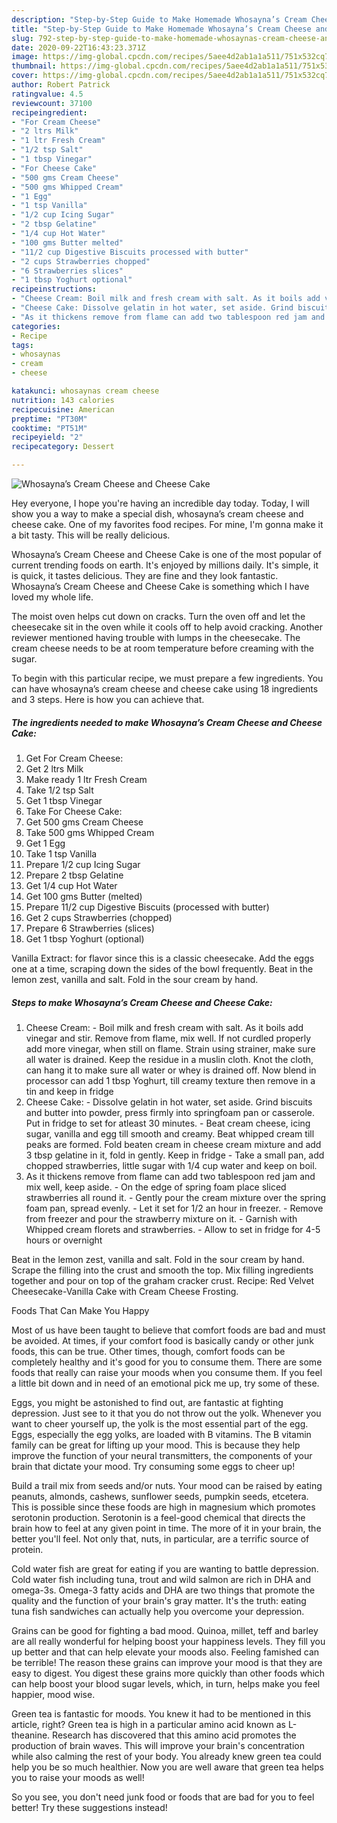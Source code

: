 ```yaml
---
description: "Step-by-Step Guide to Make Homemade Whosayna’s Cream Cheese and Cheese Cake"
title: "Step-by-Step Guide to Make Homemade Whosayna’s Cream Cheese and Cheese Cake"
slug: 792-step-by-step-guide-to-make-homemade-whosaynas-cream-cheese-and-cheese-cake
date: 2020-09-22T16:43:23.371Z
image: https://img-global.cpcdn.com/recipes/5aee4d2ab1a1a511/751x532cq70/whosaynas-cream-cheese-and-cheese-cake-recipe-main-photo.jpg
thumbnail: https://img-global.cpcdn.com/recipes/5aee4d2ab1a1a511/751x532cq70/whosaynas-cream-cheese-and-cheese-cake-recipe-main-photo.jpg
cover: https://img-global.cpcdn.com/recipes/5aee4d2ab1a1a511/751x532cq70/whosaynas-cream-cheese-and-cheese-cake-recipe-main-photo.jpg
author: Robert Patrick
ratingvalue: 4.5
reviewcount: 37100
recipeingredient:
- "For Cream Cheese"
- "2 ltrs Milk"
- "1 ltr Fresh Cream"
- "1/2 tsp Salt"
- "1 tbsp Vinegar"
- "For Cheese Cake"
- "500 gms Cream Cheese"
- "500 gms Whipped Cream"
- "1 Egg"
- "1 tsp Vanilla"
- "1/2 cup Icing Sugar"
- "2 tbsp Gelatine"
- "1/4 cup Hot Water"
- "100 gms Butter melted"
- "11/2 cup Digestive Biscuits processed with butter"
- "2 cups Strawberries chopped"
- "6 Strawberries slices"
- "1 tbsp Yoghurt optional"
recipeinstructions:
- "Cheese Cream: Boil milk and fresh cream with salt. As it boils add vinegar and stir. Remove from flame, mix well. If not curdled properly add more vinegar, when still on flame. Strain using strainer, make sure all water is drained. Keep the residue in a muslin cloth. Knot the cloth, can hang it to make sure all water or whey is drained off. Now blend in processor can add 1 tbsp Yoghurt, till creamy texture then remove in a tin and keep in fridge"
- "Cheese Cake: Dissolve gelatin in hot water, set aside. Grind biscuits and butter into powder, press firmly into springfoam pan or casserole. Put in fridge to set for atleast 30 minutes. Beat cream cheese, icing sugar, vanilla and egg till smooth and creamy. Beat whipped cream till peaks are formed. Fold beaten cream in cheese cream mixture and add 3 tbsp gelatine in it, fold in gently. Keep in fridge Take a small pan, add chopped strawberries, little sugar with 1/4 cup water and keep on boil."
- "As it thickens remove from flame can add two tablespoon red jam and mix well, keep aside. On the edge of spring foam place sliced strawberries all round it. Gently pour the cream mixture over the spring foam pan, spread evenly. Let it set for 1/2 an hour in freezer. Remove from freezer and pour the strawberry mixture on it. Garnish with Whipped cream florets and strawberries. Allow to set in fridge for 4-5 hours or overnight"
categories:
- Recipe
tags:
- whosaynas
- cream
- cheese

katakunci: whosaynas cream cheese 
nutrition: 143 calories
recipecuisine: American
preptime: "PT30M"
cooktime: "PT51M"
recipeyield: "2"
recipecategory: Dessert

---
```



![Whosayna’s Cream Cheese and Cheese Cake](https://img-global.cpcdn.com/recipes/5aee4d2ab1a1a511/751x532cq70/whosaynas-cream-cheese-and-cheese-cake-recipe-main-photo.jpg)

Hey everyone, I hope you're having an incredible day today. Today, I will show you a way to make a special dish, whosayna’s cream cheese and cheese cake. One of my favorites food recipes. For mine, I'm gonna make it a bit tasty. This will be really delicious.

Whosayna’s Cream Cheese and Cheese Cake is one of the most popular of current trending foods on earth. It's enjoyed by millions daily. It's simple, it is quick, it tastes delicious. They are fine and they look fantastic. Whosayna’s Cream Cheese and Cheese Cake is something which I have loved my whole life.

The moist oven helps cut down on cracks. Turn the oven off and let the cheesecake sit in the oven while it cools off to help avoid cracking. Another reviewer mentioned having trouble with lumps in the cheesecake. The cream cheese needs to be at room temperature before creaming with the sugar.


To begin with this particular recipe, we must prepare a few ingredients. You can have whosayna’s cream cheese and cheese cake using 18 ingredients and 3 steps. Here is how you can achieve that.

<!--inarticleads1-->

##### The ingredients needed to make Whosayna’s Cream Cheese and Cheese Cake:

1. Get For Cream Cheese:
1. Get 2 ltrs Milk
1. Make ready 1 ltr Fresh Cream
1. Take 1/2 tsp Salt
1. Get 1 tbsp Vinegar
1. Take For Cheese Cake:
1. Get 500 gms Cream Cheese
1. Take 500 gms Whipped Cream
1. Get 1 Egg
1. Take 1 tsp Vanilla
1. Prepare 1/2 cup Icing Sugar
1. Prepare 2 tbsp Gelatine
1. Get 1/4 cup Hot Water
1. Get 100 gms Butter (melted)
1. Prepare 11/2 cup Digestive Biscuits (processed with butter)
1. Get 2 cups Strawberries (chopped)
1. Prepare 6 Strawberries (slices)
1. Get 1 tbsp Yoghurt (optional)


Vanilla Extract: for flavor since this is a classic cheesecake. Add the eggs one at a time, scraping down the sides of the bowl frequently. Beat in the lemon zest, vanilla and salt. Fold in the sour cream by hand. 

<!--inarticleads2-->

##### Steps to make Whosayna’s Cream Cheese and Cheese Cake:

1. Cheese Cream: - Boil milk and fresh cream with salt. As it boils add vinegar and stir. Remove from flame, mix well. If not curdled properly add more vinegar, when still on flame. Strain using strainer, make sure all water is drained. Keep the residue in a muslin cloth. Knot the cloth, can hang it to make sure all water or whey is drained off. Now blend in processor can add 1 tbsp Yoghurt, till creamy texture then remove in a tin and keep in fridge
1. Cheese Cake: - Dissolve gelatin in hot water, set aside. Grind biscuits and butter into powder, press firmly into springfoam pan or casserole. Put in fridge to set for atleast 30 minutes. - Beat cream cheese, icing sugar, vanilla and egg till smooth and creamy. Beat whipped cream till peaks are formed. Fold beaten cream in cheese cream mixture and add 3 tbsp gelatine in it, fold in gently. Keep in fridge - Take a small pan, add chopped strawberries, little sugar with 1/4 cup water and keep on boil.
1. As it thickens remove from flame can add two tablespoon red jam and mix well, keep aside. - On the edge of spring foam place sliced strawberries all round it. - Gently pour the cream mixture over the spring foam pan, spread evenly. - Let it set for 1/2 an hour in freezer. - Remove from freezer and pour the strawberry mixture on it. - Garnish with Whipped cream florets and strawberries. - Allow to set in fridge for 4-5 hours or overnight


Beat in the lemon zest, vanilla and salt. Fold in the sour cream by hand. Scrape the filling into the crust and smooth the top. Mix filling ingredients together and pour on top of the graham cracker crust. Recipe: Red Velvet Cheesecake-Vanilla Cake with Cream Cheese Frosting. 

Foods That Can Make You Happy


Most of us have been taught to believe that comfort foods are bad and must be avoided. At times, if your comfort food is basically candy or other junk foods, this can be true. Other times, though, comfort foods can be completely healthy and it's good for you to consume them. There are some foods that really can raise your moods when you consume them. If you feel a little bit down and in need of an emotional pick me up, try some of these.

Eggs, you might be astonished to find out, are fantastic at fighting depression. Just see to it that you do not throw out the yolk. Whenever you want to cheer yourself up, the yolk is the most essential part of the egg. Eggs, especially the egg yolks, are loaded with B vitamins. The B vitamin family can be great for lifting up your mood. This is because they help improve the function of your neural transmitters, the components of your brain that dictate your mood. Try consuming some eggs to cheer up!

Build a trail mix from seeds and/or nuts. Your mood can be raised by eating peanuts, almonds, cashews, sunflower seeds, pumpkin seeds, etcetera. This is possible since these foods are high in magnesium which promotes serotonin production. Serotonin is a feel-good chemical that directs the brain how to feel at any given point in time. The more of it in your brain, the better you'll feel. Not only that, nuts, in particular, are a terrific source of protein.

Cold water fish are great for eating if you are wanting to battle depression. Cold water fish including tuna, trout and wild salmon are rich in DHA and omega-3s. Omega-3 fatty acids and DHA are two things that promote the quality and the function of your brain's gray matter. It's the truth: eating tuna fish sandwiches can actually help you overcome your depression. 

Grains can be good for fighting a bad mood. Quinoa, millet, teff and barley are all really wonderful for helping boost your happiness levels. They fill you up better and that can help elevate your moods also. Feeling famished can be terrible! The reason these grains can improve your mood is that they are easy to digest. You digest these grains more quickly than other foods which can help boost your blood sugar levels, which, in turn, helps make you feel happier, mood wise.

Green tea is fantastic for moods. You knew it had to be mentioned in this article, right? Green tea is high in a particular amino acid known as L-theanine. Research has discovered that this amino acid promotes the production of brain waves. This will improve your brain's concentration while also calming the rest of your body. You already knew green tea could help you be so much healthier. Now you are well aware that green tea helps you to raise your moods as well!

So you see, you don't need junk food or foods that are bad for you to feel better! Try  these suggestions  instead!


